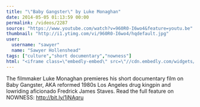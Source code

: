 ```yaml
---
title: "\"Baby Gangster\" by Luke Monaghan"
date: 2014-05-05 01:13:59 00:00
permalink: /videos/2287
source: "https://www.youtube.com/watch?v=960R0-I6wo4&feature=youtu.be"
thumbnail: "http://i1.ytimg.com/vi/960R0-I6wo4/hqdefault.jpg"
user:
  username: "sawyer"
  name: "Sawyer Hollenshead"
tags: ["culture","short documentary","nowness"]
html: "<iframe class=\"embedly-embed\" src=\"//cdn.embedly.com/widgets/media.html?src=http%3A%2F%2Fwww.youtube.com%2Fembed%2F960R0-I6wo4%3Fwmode%3Dtransparent%26feature%3Doembed&wmode=transparent&url=http%3A%2F%2Fwww.youtube.com%2Fwatch%3Fv%3D960R0-I6wo4&image=http%3A%2F%2Fi1.ytimg.com%2Fvi%2F960R0-I6wo4%2Fhqdefault.jpg&key=daaebf4d9cdd46779200162d0ca86e20&type=text%2Fhtml&schema=youtube\" width=\"854\" height=\"480\" scrolling=\"no\" frameborder=\"0\" allowfullscreen></iframe>"
---
```


The filmmaker Luke Monaghan premieres his short documentary film on Baby Gangster, AKA reformed 1980s Los Angeles drug kingpin and lowriding aficionado Fredrick James Staves. 
Read the full feature on NOWNESS: http://bit.ly/1jNAqru